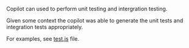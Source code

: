 Copilot can used to perform unit testing and intergration testing.

Given some context the copilot was able to generate the unit tests and integration tests appropriately.

For examples, see [test.js](/02/test.js) file.
